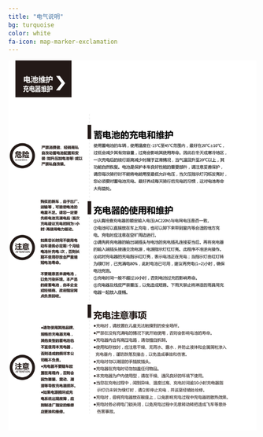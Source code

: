 ```yaml
---
title: "电气说明"
bg: turquoise
color: white
fa-icon: map-marker-exclamation
---
```


![image tooltip here](/img/um/images/um%20(10).jpg)


